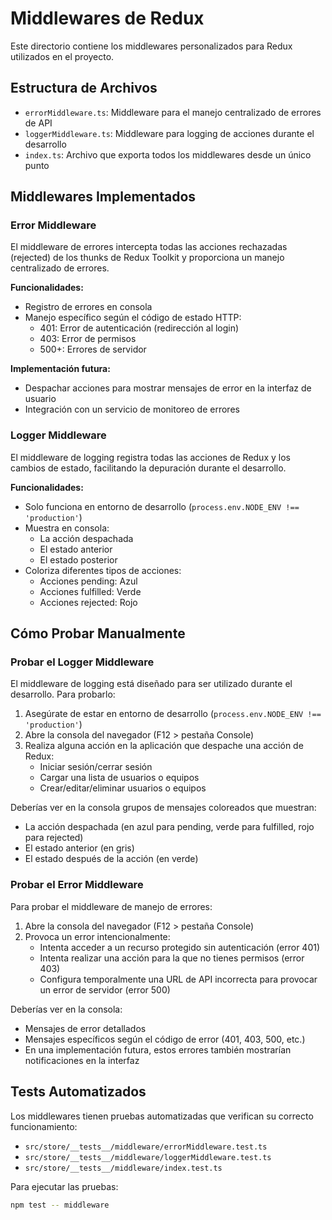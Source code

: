 # Middlewares de Redux

Este directorio contiene los middlewares personalizados para Redux utilizados en el proyecto.

## Estructura de Archivos

- `errorMiddleware.ts`: Middleware para el manejo centralizado de errores de API
- `loggerMiddleware.ts`: Middleware para logging de acciones durante el desarrollo
- `index.ts`: Archivo que exporta todos los middlewares desde un único punto

## Middlewares Implementados

### Error Middleware

El middleware de errores intercepta todas las acciones rechazadas (rejected) de los thunks de Redux Toolkit y proporciona un manejo centralizado de errores.

**Funcionalidades:**
- Registro de errores en consola
- Manejo específico según el código de estado HTTP:
  - 401: Error de autenticación (redirección al login)
  - 403: Error de permisos
  - 500+: Errores de servidor

**Implementación futura:**
- Despachar acciones para mostrar mensajes de error en la interfaz de usuario
- Integración con un servicio de monitoreo de errores

### Logger Middleware

El middleware de logging registra todas las acciones de Redux y los cambios de estado, facilitando la depuración durante el desarrollo.

**Funcionalidades:**
- Solo funciona en entorno de desarrollo (`process.env.NODE_ENV !== 'production'`)
- Muestra en consola:
  - La acción despachada
  - El estado anterior
  - El estado posterior
- Coloriza diferentes tipos de acciones:
  - Acciones pending: Azul
  - Acciones fulfilled: Verde
  - Acciones rejected: Rojo

## Cómo Probar Manualmente

### Probar el Logger Middleware

El middleware de logging está diseñado para ser utilizado durante el desarrollo. Para probarlo:

1. Asegúrate de estar en entorno de desarrollo (`process.env.NODE_ENV !== 'production'`)
2. Abre la consola del navegador (F12 > pestaña Console)
3. Realiza alguna acción en la aplicación que despache una acción de Redux:
   - Iniciar sesión/cerrar sesión
   - Cargar una lista de usuarios o equipos
   - Crear/editar/eliminar usuarios o equipos

Deberías ver en la consola grupos de mensajes coloreados que muestran:
- La acción despachada (en azul para pending, verde para fulfilled, rojo para rejected)
- El estado anterior (en gris)
- El estado después de la acción (en verde)

### Probar el Error Middleware

Para probar el middleware de manejo de errores:

1. Abre la consola del navegador (F12 > pestaña Console)
2. Provoca un error intencionalmente:
   - Intenta acceder a un recurso protegido sin autenticación (error 401)
   - Intenta realizar una acción para la que no tienes permisos (error 403)
   - Configura temporalmente una URL de API incorrecta para provocar un error de servidor (error 500)

Deberías ver en la consola:
- Mensajes de error detallados
- Mensajes específicos según el código de error (401, 403, 500, etc.)
- En una implementación futura, estos errores también mostrarían notificaciones en la interfaz

## Tests Automatizados

Los middlewares tienen pruebas automatizadas que verifican su correcto funcionamiento:
- `src/store/__tests__/middleware/errorMiddleware.test.ts`
- `src/store/__tests__/middleware/loggerMiddleware.test.ts`
- `src/store/__tests__/middleware/index.test.ts`

Para ejecutar las pruebas:
```bash
npm test -- middleware
``` 